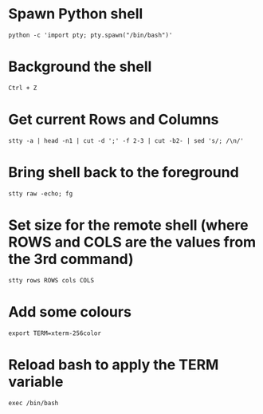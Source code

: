 # Spawn Python shell

    python -c 'import pty; pty.spawn("/bin/bash")'

# Background the shell

    Ctrl + Z

# Get current Rows and Columns

    stty -a | head -n1 | cut -d ';' -f 2-3 | cut -b2- | sed 's/; /\n/'

# Bring shell back to the foreground

    stty raw -echo; fg

# Set size for the remote shell (where ROWS and COLS are the values from the 3rd command)

    stty rows ROWS cols COLS

# Add some colours

    export TERM=xterm-256color

# Reload bash to apply the TERM variable

    exec /bin/bash
